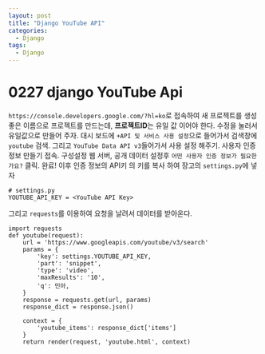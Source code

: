 ```yaml
---
layout: post
title: "Django YouTube API"
categories:
  - Django
tags:
  - Django
---
```


# 0227 django YouTube Api 

`https://console.developers.google.com/?hl=ko`로 접속하여 새 프로젝트를 생성
좋은 이름으로 프로젝트를 만드는데, **프로젝트ID**는 유일 값 이어야 한다. 수정을 눌러서 유일값으로 만들어 주자.
대시 보드에 `+API 및 서비스 사용 설정`으로 들어가서 검색창에 `youtube` 검색.
그리고 `YouTube Data API v3`들어가서 사용 설정 해주기.
사용자 인증 정보 만들기 접속. 구성설정 웹 서버, 공개 데이터 설정후 `어떤 사용자 인증 정보가 필요한가요?` 클릭. 완료!
이후 인증 정보의 API키 의 키를 복사 하여 장고의 `settings.py`에 넣자
```
# settings.py
YOUTUBE_API_KEY = <YouTube API Key>
```
그리고 `requests`를 이용하여 요청을 날려서 데이터를 받아온다.
```
import requests
def youtube(request):
    url = 'https://www.googleapis.com/youtube/v3/search'
    params = {
        'key': settings.YOUTUBE_API_KEY,
        'part': 'snippet',
        'type': 'video',
        'maxResults': '10',
        'q': 민아,
    }
    response = requests.get(url, params)
    response_dict = response.json()

    context = {
        'youtube_items': response_dict['items']
    }
    return render(request, 'youtube.html', context)
```
